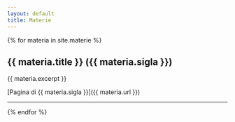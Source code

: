 ```yaml
---
layout: default
title: Materie
---
```


{% for materia in site.materie %}
## {{ materia.title }} ({{ materia.sigla }})

{{ materia.excerpt }}

[Pagina di {{ materia.sigla }}]({{ materia.url }})

___
{% endfor %}
